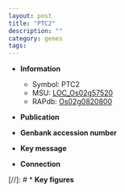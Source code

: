 ```yaml
---
layout: post
title: "PTC2"
description: ""
category: genes
tags: 
---
```


* **Information**  
    + Symbol: PTC2  
    + MSU: [LOC_Os02g57520](http://rice.uga.edu/cgi-bin/ORF_infopage.cgi?orf=LOC_Os02g57520)  
    + RAPdb: [Os02g0820800](http://rapdb.dna.affrc.go.jp/viewer/gbrowse_details/irgsp1?name=Os02g0820800)  

* **Publication**  

* **Genbank accession number**  

* **Key message**  

* **Connection**  

[//]: # * **Key figures**  


